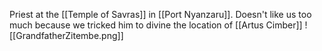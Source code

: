 Priest at the [[Temple of Savras]] in [[Port Nyanzaru]]. Doesn't like us too much because we tricked him to divine the location of [[Artus Cimber]]
![[GrandfatherZitembe.png]]
